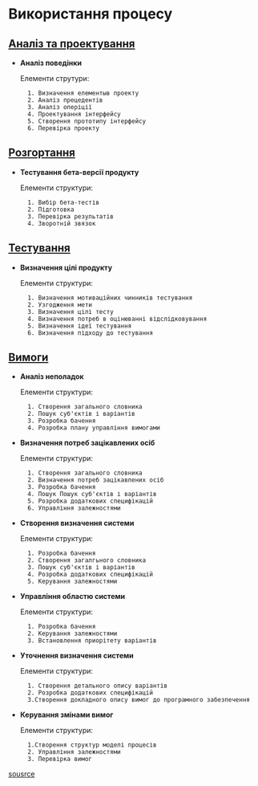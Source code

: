 # Використання процесу  

## [Аналіз та проектування](http://dit.isuct.ru/Publish_RUP/core.base_rup/capabilitypatterns/resources/analysis_design_discipline_49725AC4_49725ac4_Activity.jpeg)  

* __Аналіз поведінки__  

    Елементи струтури:  

        1. Визначення елементыв проекту  
        2. Аналіз прецедентів  
        3. Аналіз оперіції  
        4. Проектування інтерфейсу  
        5. Створення прототипу інтерфейсу  
        6. Перевірка проекту  

## [Розгортання](http://dit.isuct.ru/Publish_RUP/core.base_rup/capabilitypatterns/resources/deployment_7AEEEFEA_7aeeefea_Activity.jpeg)  

* __Тестування бета-версії продукту__  

    Елементи структури:  

        1. Вибір бета-тестів  
        2. Підготовка  
        3. Перевірка результатів  
        4. Зворотній звязок  

## [Тестування](http://dit.isuct.ru/Publish_RUP/core.base_rup/capabilitypatterns/resources/test_7EF99F54_7ef99f54_Activity.jpeg)

* __Визначення цілі продукту__  

    Елементи структури:  

        1. Визначення мотиваційних чинників тестування  
        2. Узгодження мети  
        3. Визначення цілі тесту  
        4. Визначення потреб в оцінюванні відслідковування  
        5. Визначення ідеї тестування  
        6. Визначення підходу до тестування  

## [Вимоги](http://dit.isuct.ru/Publish_RUP/core.base_rup/capabilitypatterns/resources/requirements_4EE062EE_4ee062ee_Activity.jpeg)  

* __Аналіз неполадок__  

    Елементи структури:

        1. Створення загального словника
        2. Пошук суб'єктів і варіантів
        3. Розробка бачення
        4. Розробка плану управління вимогами

* __Визначення потреб зацікавлених осіб__  

    Елементи структури:

        1. Створення загального словника
        2. Визначення потреб зацікавлених осіб
        3. Розробка бачення
        4. Пошук Пошук суб'єктів і варіантів
        5. Розробка додаткових специфікацій
        6. Управління залежностями

* __Створення визначення системи__

    Елементи структури:

        1. Розробка бачення
        2. Створення загалгьного словника
        3. Пошук суб'єктів і варіантів
        4. Розробка додаткових специфікацій
        5. Керування залежностями

* __Управління областю системи__  

    Елементи структури:

        1. Розробка бачення
        2. Керування залежностями
        3. Встановлення приорітету варіантів

* __Уточнення визначення системи__

    Елементи структури:

        1. Створення детального опису варіантів
        2. Розробка додаткових специфікацій
        3.Створення докладного опису вимог до програмного забезпечення  

* __Керування змінами вимог__

    Елементи структури:

        1.Створення структур моделі процесів
        2. Управління залежностями
        3. Перевірка вимог  

[sousrce](http://dit.isuct.ru/Publish_RUP/core.base_rup/workproducts/rup_stakeholder_requests_A89D2BF9.html)  
